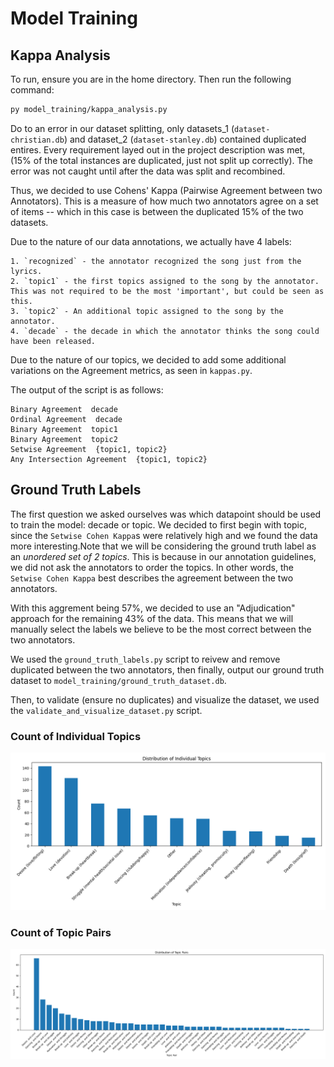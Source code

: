 # Model Training

## Kappa Analysis

To run, ensure you are in the home directory. Then run the following command:

```bash
py model_training/kappa_analysis.py
```

Do to an error in our dataset splitting, only datasets_1 (`dataset-christian.db`) and dataset_2 (`dataset-stanley.db`)
contained duplicated entires. Every requirement layed out in the project description was met, (15% of the total instances are duplicated, just not split up correctly).
The error was not caught until after the data was split and recombined.

Thus, we decided to use Cohens' Kappa (Pairwise Agreement between two Annotators). This is a measure of how much two annotators agree on a set of items -- which in this case is
between the duplicated 15% of the two datasets.

Due to the nature of our data annotations, we actually have 4 labels:

    1. `recognized` - the annotator recognized the song just from the lyrics.
    2. `topic1` - the first topics assigned to the song by the annotator. This was not required to be the most 'important', but could be seen as this.
    3. `topic2` - An additional topic assigned to the song by the annotator.
    4. `decade` - the decade in which the annotator thinks the song could have been released.

Due to the nature of our topics, we decided to add some additional variations on the Agreement metrics, as seen in `kappas.py`.

The output of the script is as follows:

```
Binary Agreement  decade
Ordinal Agreement  decade
Binary Agreement  topic1
Binary Agreement  topic2
Setwise Agreement  {topic1, topic2}
Any Intersection Agreement  {topic1, topic2}
```

## Ground Truth Labels

The first question we asked ourselves was which datapoint should be used to train the model: decade or topic. We decided to first begin with topic, since the `Setwise Cohen Kappa`s were relatively high and we found the data more interesting.Note that we will be considering the ground truth label as an _unordered set of 2 topics_. This is because in our annotation guidelines, we did not ask the annotators to order the topics. In other words, the `Setwise Cohen Kappa` best describes the agreement between the two annotators.

With this aggrement being 57%, we decided to use an "Adjudication" approach for the remaining 43% of the data. This means that we will manually select the labels we believe to be the most correct between the two annotators.

We used the `ground_truth_labels.py` script to reivew and remove duplicated between the two annotators, then finally, output our ground truth dataset to `model_training/ground_truth_dataset.db`.

Then, to validate (ensure no duplicates) and visualize the dataset, we used the `validate_and_visualize_dataset.py` script.

### Count of Individual Topics

![Individual Topics](individual_topics.png)

### Count of Topic Pairs

![Topic Pairs](topic_pairs.png)
